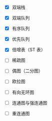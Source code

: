 - [x] 双端栈
- [x] 双端队列
- [x] 有序队列
- [x] 优先队列
- [x] 倍增表（ST 表）

- [ ] 稀疏图
- [ ] 偶图（二分图）
- [ ] 欧拉图
- [ ] 有向无环图
- [ ] 连通图与强连通图
- [ ] 重连通图